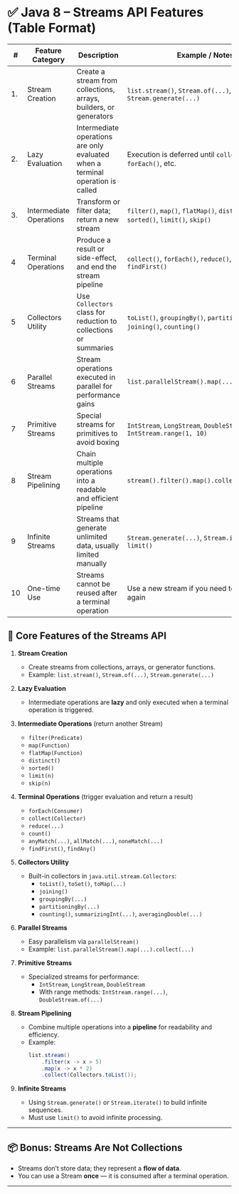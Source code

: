# ✅ Java 8 – Streams API Features (Table Format)

| #  | Feature Category          | Description                                                                                  | Example / Notes                                                                 |
|----|---------------------------|----------------------------------------------------------------------------------------------|----------------------------------------------------------------------------------|
| 1. | Stream Creation           | Create a stream from collections, arrays, builders, or generators                           | `list.stream()`, `Stream.of(...)`, `Stream.generate(...)`                        |
| 2. | Lazy Evaluation           | Intermediate operations are only evaluated when a terminal operation is called              | Execution is deferred until `collect()`, `forEach()`, etc.                      |
| 3. | Intermediate Operations   | Transform or filter data; return a new stream                                                | `filter()`, `map()`, `flatMap()`, `distinct()`, `sorted()`, `limit()`, `skip()` |
| 4  | Terminal Operations       | Produce a result or side-effect, and end the stream pipeline                                | `collect()`, `forEach()`, `reduce()`, `count()`, `findFirst()`                  |
| 5  | Collectors Utility        | Use `Collectors` class for reduction to collections or summaries                            | `toList()`, `groupingBy()`, `partitioningBy()`, `joining()`, `counting()`       |
| 6  | Parallel Streams          | Stream operations executed in parallel for performance gains                                | `list.parallelStream().map(...).collect(...)`                                   |
| 7  | Primitive Streams         | Special streams for primitives to avoid boxing                                               | `IntStream`, `LongStream`, `DoubleStream`, `IntStream.range(1, 10)`             |
| 8  | Stream Pipelining         | Chain multiple operations into a readable and efficient pipeline                            | `stream().filter().map().collect(...)`                                          |
| 9  | Infinite Streams          | Streams that generate unlimited data, usually limited manually                              | `Stream.generate(...)`, `Stream.iterate(...)` + `limit()`                       |
| 10 | One-time Use              | Streams cannot be reused after a terminal operation                                          | Use a new stream if you need to process again                                   |




## 🔹 Core Features of the Streams API

1. **Stream Creation**
    - Create streams from collections, arrays, or generator functions.
    - Example: `list.stream()`, `Stream.of(...)`, `Stream.generate(...)`

2. **Lazy Evaluation**
    - Intermediate operations are **lazy** and only executed when a terminal operation is triggered.

3. **Intermediate Operations** (return another Stream)
    - `filter(Predicate)`
    - `map(Function)`
    - `flatMap(Function)`
    - `distinct()`
    - `sorted()`
    - `limit(n)`
    - `skip(n)`

4. **Terminal Operations** (trigger evaluation and return a result)
    - `forEach(Consumer)`
    - `collect(Collector)`
    - `reduce(...)`
    - `count()`
    - `anyMatch(...)`, `allMatch(...)`, `noneMatch(...)`
    - `findFirst()`, `findAny()`

5. **Collectors Utility**
    - Built-in collectors in `java.util.stream.Collectors`:
        - `toList()`, `toSet()`, `toMap(...)`
        - `joining()`
        - `groupingBy(...)`
        - `partitioningBy(...)`
        - `counting()`, `summarizingInt(...)`, `averagingDouble(...)`

6. **Parallel Streams**
    - Easy parallelism via `parallelStream()`
    - Example: `list.parallelStream().map(...).collect(...)`

7. **Primitive Streams**
    - Specialized streams for performance:
        - `IntStream`, `LongStream`, `DoubleStream`
        - With range methods: `IntStream.range(...)`, `DoubleStream.of(...)`

8. **Stream Pipelining**
    - Combine multiple operations into a **pipeline** for readability and efficiency.
    - Example:
      ```java
      list.stream()
          .filter(x -> x > 5)
          .map(x -> x * 2)
          .collect(Collectors.toList());
      ```

9. **Infinite Streams**
    - Using `Stream.generate()` or `Stream.iterate()` to build infinite sequences.
    - Must use `limit()` to avoid infinite processing.

---

## 📦 Bonus: Streams Are Not Collections
- Streams don’t store data; they represent a **flow of data**.
- You can use a Stream **once** — it is consumed after a terminal operation.

---


